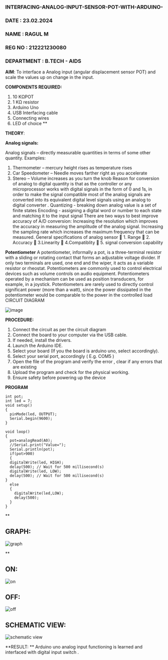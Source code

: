  ### INTERFACING-ANALOG-INPUT-SENSOR-POT-WITH-ARDUINO-

### DATE       : 23.02.2024
### NAME       : RAGUL M
### REG NO     : 212221230080
### DEPARTMENT : B.TECH - AIDS


**AIM**:  To interface a Analog  input (angular displacement sensor POT) and scale the values up on change in the input.


**COMPONENTS REQUIRED:**
1.	10 KΩPOT
2.	1 KΩ resistor 
3.	Arduino Uno 
4.	USB Interfacing cable 
5.	Connecting wires 
6.	LED of choice 
**


**THEORY**: 

**Analog signals:**

Analog signals – directly measurable quantities in terms of some other quantity.
Examples:
1. Thermometer – mercury height rises as temperature rises
2. Car Speedometer – Needle moves farther right as you accelerate
3. Stereo – Volume increases as you turn the knob
Reason for conversion of analog to digital quantity is that as the controller or any microprocessor works with digital signals in the form of 0 and 1s, in order to make the signal compatible  most of the analog signals are converted into its equivalent digital level signals using an analog to digital converter .
Quantizing - breaking down analog value is a set of finite states
Encoding - assigning a digital word or number to each state and matching it to the input signal
 There are two ways to best improve accuracy of A/D conversion:
Increasing the resolution which improves the accuracy in measuring the amplitude of the analog signal.
Increasing the sampling rate which increases the maximum frequency that can be measured.
General specifications of analog sensor
	1. Range
	2. Accuracy
	3.Linearity
	4.Compatiblity
	5. signal conversion capability

**Potentiometer**
A potentiometer, informally a pot, is a three-terminal resistor with a sliding or rotating contact that forms an adjustable voltage divider. If only two terminals are used, one end and the wiper, it acts as a variable resistor or rheostat.
Potentiometers are commonly used to control electrical devices such as volume controls on audio equipment. Potentiometers operated by a mechanism can be used as position transducers, for example, in a joystick. Potentiometers are rarely used to directly control significant power (more than a watt), since the power dissipated in the potentiometer would be comparable to the power in the controlled load
CIRCUIT DIAGRAM





![image](https://user-images.githubusercontent.com/36288975/163530788-eec3cdc3-95e8-4d2d-8349-6d0ea4c9439c.png)



**PROCEDURE:**

1.	Connect the circuit as per the circuit diagram 
2.	Connect the board to your computer via the USB cable.
3.	If needed, install the drivers.
4.	Launch the Arduino IDE.
5.	Select your board (If you the board is arduino uno, select accordingly).
6.	Select your serial port, accordingly ( E.g. COM5 )
7.	Open the file of the program  and verify the error , clear if any errors that are existing 
8.	Upload the program and check for the physical working. 
9.	Ensure safety before powering up the device 



**PROGRAM** 
~~~
int pot;
int led = 7;
void setup()
{
  pinMode(led, OUTPUT);
  Serial.begin(9600);
}

void loop()
{
  pot=analogRead(A0);
  //Serial.print("Value=");
  Serial.println(pot);
  if(pot>900)
  {
  digitalWrite(led, HIGH);
  delay(500); // Wait for 500 millisecond(s)
  digitalWrite(led, LOW);
  delay(500); // Wait for 500 millisecond(s)
}
  else
  {
    digitalWrite(led,LOW);
    delay(500);
  }
}
~~~









**
## GRAPH:

![graph](https://github.com/ragulmani936/EXPERIMENT-NO--02-INTERFACING-ANALOG-INPUT-SENSOR-POT-WITH-ARDUINO-/assets/94881918/473b2593-8a83-41c6-a749-02e0c4489c69)

**

## ON:

![on](https://github.com/ragulmani936/EXPERIMENT-NO--02-INTERFACING-ANALOG-INPUT-SENSOR-POT-WITH-ARDUINO-/assets/94881918/366d5e4e-2aac-42c9-b124-dd649d861603)

## OFF:

![off](https://github.com/ragulmani936/EXPERIMENT-NO--02-INTERFACING-ANALOG-INPUT-SENSOR-POT-WITH-ARDUINO-/assets/94881918/f33608b0-c4ae-4b18-80fd-645233a6c462)


## SCHEMATIC VIEW:

![schematic view](https://github.com/ragulmani936/EXPERIMENT-NO--02-INTERFACING-ANALOG-INPUT-SENSOR-POT-WITH-ARDUINO-/assets/94881918/a92fcc73-2f4d-4e49-93ef-44597727a37c)







**RESULT: ** Arduino uno analog input functioning is learned and interfaced with digital input switch .
